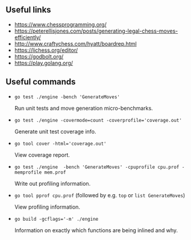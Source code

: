 ## Useful links

 * https://www.chessprogramming.org/
 * https://peterellisjones.com/posts/generating-legal-chess-moves-efficiently/
 * http://www.craftychess.com/hyatt/boardrep.html
 * https://lichess.org/editor/
 * https://godbolt.org/
 * https://play.golang.org/

## Useful commands

 * `go test ./engine -bench 'GenerateMoves'`

   Run unit tests and move generation micro-benchmarks.

 * `go test ./engine -covermode=count -coverprofile='coverage.out'`

   Generate unit test coverage info.
 
 * `go tool cover -html='coverage.out'`

   View coverage report.

 * `go test ./engine  -bench 'GenerateMoves' -cpuprofile cpu.prof -memprofile mem.prof`

   Write out profiling information.

 * `go tool pprof cpu.prof` (followed by e.g. `top` or `list GenerateMoves`)

   View profiling information.

 * `go build -gcflags='-m' ./engine`

   Information on exactly which functions are being inlined and why.
